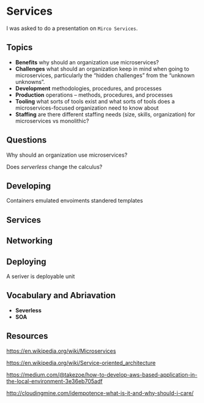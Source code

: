 # Services

I was asked to do a presentation on `Mirco Services`.

## Topics

* **Benefits** why should an organization use microservices?
* **Challenges** what should an organization keep in mind when going to microservices, particularly the “hidden challenges” from the “unknown unknowns”.
* **Development** methodologies, procedures, and processes
* **Production** operations – methods, procedures, and processes
* **Tooling** what sorts of tools exist and what sorts of tools does a microservices-focused organization need to know about
* **Staffing** are there different staffing needs (size, skills, organization) for microservices vs monolithic?

## Questions

Why should an organization use microservices?

Does *serverless* change the calculus?


## Developing

Containers
emulated envoiments
standered
templates

## Services

## Networking

## Deploying

A seriver is deployable unit 

## Vocabulary and Abriavation

* **Severless**
* **SOA**

## Resources

https://en.wikipedia.org/wiki/Microservices

https://en.wikipedia.org/wiki/Service-oriented_architecture

https://medium.com/@takezoe/how-to-develop-aws-based-application-in-the-local-environment-3e36eb705adf

http://cloudingmine.com/idempotence-what-is-it-and-why-should-i-care/
